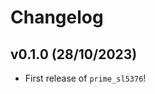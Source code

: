 # Changelog

<!--next-version-placeholder-->

## v0.1.0 (28/10/2023)

- First release of `prime_sl5376`!